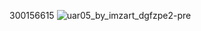 300156615
![uar05_by_imzart_dgfzpe2-pre](https://github.com/user-attachments/assets/2f295c39-985c-46ab-8911-aa5c92d9f4b6)


